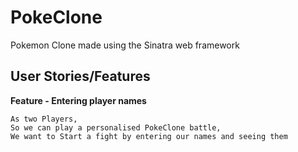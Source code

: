 # PokeClone
Pokemon Clone made using the Sinatra web framework

## User Stories/Features
**Feature - Entering player names**
```
As two Players,
So we can play a personalised PokeClone battle,
We want to Start a fight by entering our names and seeing them

```

